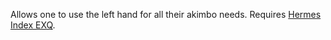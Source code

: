 Allows one to use the left hand for all their akimbo needs. Requires [Hermes Index EXQ](https://github.com/re-coilless/index_core).